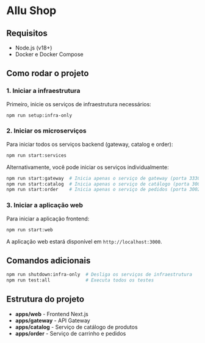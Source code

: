 # Allu Shop

## Requisitos

- Node.js (v18+)
- Docker e Docker Compose

## Como rodar o projeto

### 1. Iniciar a infraestrutura

Primeiro, inicie os serviços de infraestrutura necessários:

```bash
npm run setup:infra-only
```

### 2. Iniciar os microserviços

Para iniciar todos os serviços backend (gateway, catalog e order):

```bash
npm run start:services
```

Alternativamente, você pode iniciar os serviços individualmente:

```bash
npm run start:gateway  # Inicia apenas o serviço de gateway (porta 3330)
npm run start:catalog  # Inicia apenas o serviço de catálogo (porta 3001)
npm run start:order    # Inicia apenas o serviço de pedidos (porta 3002)
```

### 3. Iniciar a aplicação web

Para iniciar a aplicação frontend:

```bash
npm run start:web
```

A aplicação web estará disponível em `http://localhost:3000`.

## Comandos adicionais

```bash
npm run shutdown:infra-only  # Desliga os serviços de infraestrutura
npm run test:all             # Executa todos os testes
```

## Estrutura do projeto

- **apps/web** - Frontend Next.js
- **apps/gateway** - API Gateway
- **apps/catalog** - Serviço de catálogo de produtos
- **apps/order** - Serviço de carrinho e pedidos
